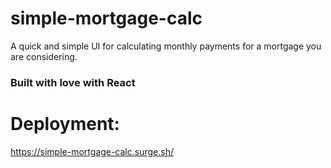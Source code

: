 # simple-mortgage-calc

A quick and simple UI for calculating monthly payments for a mortgage you are considering. 

### Built with love with React

# Deployment:
https://simple-mortgage-calc.surge.sh/